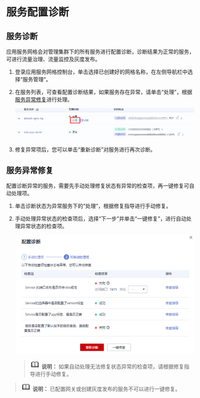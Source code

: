 # 服务配置诊断<a name="istio_01_0031"></a>

## 服务诊断<a name="section242144172415"></a>

应用服务网格会对管理集群下的所有服务进行配置诊断，诊断结果为正常的服务，可进行流量治理、流量监控及灰度发布。

1.  登录应用服务网格控制台，单击选择已创建好的网格名称，在左侧导航栏中选择“服务管理“。
2.  在服务列表，可查看配置诊断结果，如果服务存在异常，请单击“处理”，根据[服务异常修复](#section571763154116)进行处理。

    ![](figures/unnaming-(56).png)

3.  修复异常项后，您可以单击“重新诊断”对服务进行再次诊断。

## 服务异常修复<a name="section571763154116"></a>

配置诊断异常的服务，需要先手动处理修复状态有异常的检查项，再一键修复可自动处理项。

1.  单击诊断状态为异常服务下的“处理”，根据修复指导进行手动修复。
2.  手动处理异常状态的检查项后，选择“下一步”并单击“一键修复”，进行自动处理异常状态的检查项。

    ![](figures/unnaming-(55).png)

    >![](public_sys-resources/icon-note.gif) **说明：** 
    >如果自动处理无法修复状态异常的检查项，请根据修复指导进行手动修复。


>![](public_sys-resources/icon-note.gif) **说明：** 
>已配置网关或创建灰度发布的服务不可以进行一键修复。

